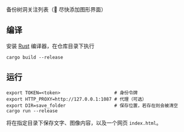 备份树洞关注列表（:construction: 尽快添加图形界面）

## 编译

安装 [Rust](https://www.rust-lang.org/) 编译器，在仓库目录下执行

```
cargo build --release
```

## 运行

```
export TOKEN=<token>                    # 身份令牌
export HTTP_PROXY=http://127.0.0.1:1087 # 代理（可选）
export DIR=save_folder                  # 保存位置，若存在则会被清空
cargo run --release
```

将在指定目录下保存文字、图像内容，以及一个网页 `index.html`。
